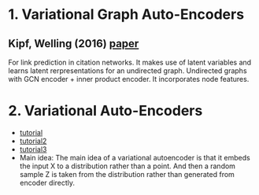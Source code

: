 # 1. Variational Graph Auto-Encoders 
## Kipf, Welling (2016) [paper](https://arxiv.org/pdf/1611.07308.pdf)
For link prediction in citation networks. 
It makes use of latent variables and learns latent rerpresentations for an undirected graph. 
Undirected graphs with GCN encoder + inner product encoder. It incorporates node features. 

# 2. Variational Auto-Encoders
* [tutorial](https://arxiv.org/pdf/1606.05908.pdf)
* [tutorial2](https://towardsdatascience.com/tutorial-on-variational-graph-auto-encoders-da9333281129)
* [tutorial3](https://jaan.io/what-is-variational-autoencoder-vae-tutorial/)
* Main idea: The main idea of a variational autoencoder is that it embeds the input X to a distribution rather than a point. And then a random sample Z is taken from the distribution rather than generated from encoder directly.
